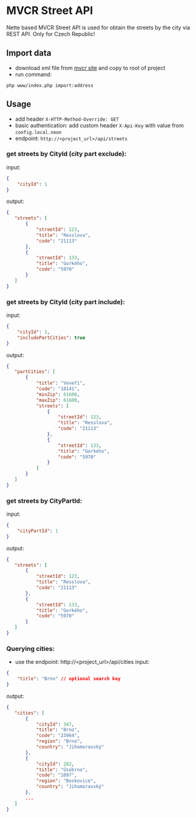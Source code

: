 # MVCR Street API
Nette based MVCR Street API is used for obtain the streets by the city via REST API. Only for Czech Republic!

## Import data
- download xml file from [mvcr site](http://aplikace.mvcr.cz/adresy/) and copy to root of project
- run command:
```
php www/index.php import:address
```
## Usage
- add header `X-HTTP-Method-Override: GET`
- basic authentication: add custom header `X-Api-Key` with value from `config.local.neon`
- endpoint: `http://<project_url>/api/streets`

### **get streets by CityId (city part exclude):**
input:
```json
{
	"cityId": 1
}
```
output:
 ```json
{
    "streets": [
        {
            "streetId": 123,
            "title": "Resslova",
            "code": "21113"
        },
        {
            "streetId": 133,
            "title": "Gorkého",
            "code": "5970"
        }
    ]
}
```

### **get streets by CityId (city part include):**
input:
```json
{
	"cityId": 1,
	"includePartCities": true
}
```
output:
 ```json
{
    "partCities": [
        {
            "title": "Veveří",
            "code": "18141",
            "minZip": 61600,
            "maxZip": 61600,
            "streets": [
                {
                    "streetId": 123,
                    "title": "Resslova",
                    "code": "21113"
                },
                {
                    "streetId": 133,
                    "title": "Gorkého",
                    "code": "5970"
                }
         	]
        }
    ]
}
```

### **get streets by CityPartId:**
input:
```json
{
	"cityPartId": 1
}
```
output:
 ```json
{
    "streets": [
        {
            "streetId": 123,
            "title": "Resslova",
            "code": "21113"
        },
        {
            "streetId": 133,
            "title": "Gorkého",
            "code": "5970"
        }
    ]
}
```

### Querying cities:
- use the endpoint: http://<project_url>/api/cities
input:
```json
{
	"title": "Brno" // optional search key
}
```
output:
 ```json
{
    "cities": [
        {
            "cityId": 347,
            "title": "Brno",
            "code": "23964",
            "region": "Brno",
            "country": "Jihomoravský"
        },
        {
            "cityId": 282,
            "title": "Úsobrno",
            "code": "1097",
            "region": "Boskovice",
            "country": "Jihomoravský"
        },
        ...
    ]
}
